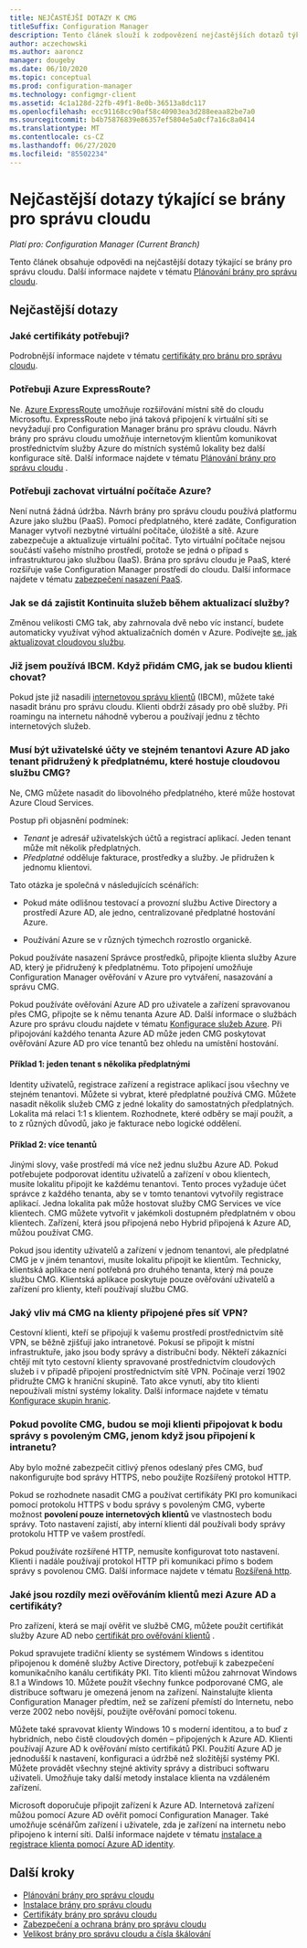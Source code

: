 ```yaml
---
title: NEJČASTĚJŠÍ DOTAZY K CMG
titleSuffix: Configuration Manager
description: Tento článek slouží k zodpovězení nejčastějších dotazů týkajících se brány pro správu cloudu.
author: aczechowski
ms.author: aaroncz
manager: dougeby
ms.date: 06/10/2020
ms.topic: conceptual
ms.prod: configuration-manager
ms.technology: configmgr-client
ms.assetid: 4c1a128d-22fb-49f1-8e0b-36513a8dc117
ms.openlocfilehash: ecc91168cc90af58c40903ea3d288eeaa82be7a0
ms.sourcegitcommit: b4b75876839e86357ef5804e5a0cf7a16c8a0414
ms.translationtype: MT
ms.contentlocale: cs-CZ
ms.lasthandoff: 06/27/2020
ms.locfileid: "85502234"
---
```

# <a name="frequently-asked-questions-about-the-cloud-management-gateway"></a>Nejčastější dotazy týkající se brány pro správu cloudu

*Platí pro: Configuration Manager (Current Branch)*

Tento článek obsahuje odpovědi na nejčastější dotazy týkající se brány pro správu cloudu. Další informace najdete v tématu [Plánování brány pro správu cloudu](plan-cloud-management-gateway.md).

## <a name="frequently-asked-questions"></a>Nejčastější dotazy

### <a name="what-certificates-do-i-need"></a>Jaké certifikáty potřebuji?

Podrobnější informace najdete v tématu [certifikáty pro bránu pro správu cloudu](certificates-for-cloud-management-gateway.md).

### <a name="do-i-need-azure-expressroute"></a>Potřebuji Azure ExpressRoute?

Ne. [Azure ExpressRoute](/azure/expressroute/expressroute-introduction) umožňuje rozšiřování místní sítě do cloudu Microsoftu. ExpressRoute nebo jiná taková připojení k virtuální síti se nevyžadují pro Configuration Manager bránu pro správu cloudu. Návrh brány pro správu cloudu umožňuje internetovým klientům komunikovat prostřednictvím služby Azure do místních systémů lokality bez další konfigurace sítě. Další informace najdete v tématu [Plánování brány pro správu cloudu](plan-cloud-management-gateway.md) .

<!-- SCCMDocs#1659 -->

### <a name="do-i-need-to-maintain-the-azure-virtual-machines"></a>Potřebuji zachovat virtuální počítače Azure?

Není nutná žádná údržba. Návrh brány pro správu cloudu používá platformu Azure jako službu (PaaS). Pomocí předplatného, které zadáte, Configuration Manager vytvoří nezbytné virtuální počítače, úložiště a sítě. Azure zabezpečuje a aktualizuje virtuální počítač. Tyto virtuální počítače nejsou součástí vašeho místního prostředí, protože se jedná o případ s infrastrukturou jako službou (IaaS). Brána pro správu cloudu je PaaS, které rozšiřuje vaše Configuration Manager prostředí do cloudu. Další informace najdete v tématu [zabezpečení nasazení PaaS](/azure/security/security-paas-deployments).

### <a name="how-can-i-ensure-service-continuity-during-service-updates"></a>Jak se dá zajistit Kontinuita služeb během aktualizací služby?

Změnou velikosti CMG tak, aby zahrnovala dvě nebo víc instancí, budete automaticky využívat výhod aktualizačních domén v Azure. Podívejte [se, jak aktualizovat cloudovou službu](/azure/cloud-services/cloud-services-update-azure-service).

### <a name="im-already-using-ibcm-if-i-add-cmg-how-do-clients-behave"></a>Již jsem používá IBCM. Když přidám CMG, jak se budou klienti chovat?

Pokud jste již nasadili [internetovou správu klientů](../plan-internet-based-client-management.md) (IBCM), můžete také nasadit bránu pro správu cloudu. Klienti obdrží zásady pro obě služby. Při roamingu na internetu náhodně vyberou a používají jednu z těchto internetových služeb.

### <a name="do-the-user-accounts-have-to-be-in-the-same-azure-ad-tenant-as-the-tenant-associated-with-the-subscription-that-hosts-the-cmg-cloud-service"></a><a name="bkmk_tenant"></a>Musí být uživatelské účty ve stejném tenantovi Azure AD jako tenant přidružený k předplatnému, které hostuje cloudovou službu CMG?
<!--SCCMDocs-pr issue #2873-->
Ne, CMG můžete nasadit do libovolného předplatného, které může hostovat Azure Cloud Services.

Postup při objasnění podmínek:

- _Tenant_ je adresář uživatelských účtů a registrací aplikací. Jeden tenant může mít několik předplatných.
- _Předplatné_ odděluje fakturace, prostředky a služby. Je přidružen k jednomu klientovi.

Tato otázka je společná v následujících scénářích:  

- Pokud máte odlišnou testovací a provozní službu Active Directory a prostředí Azure AD, ale jedno, centralizované předplatné hostování Azure.

- Používání Azure se v různých týmechch rozrostlo organickě.

Pokud používáte nasazení Správce prostředků, připojte klienta služby Azure AD, který je přidružený k předplatnému. Toto připojení umožňuje Configuration Manager ověřování v Azure pro vytváření, nasazování a správu CMG.  

Pokud používáte ověřování Azure AD pro uživatele a zařízení spravovanou přes CMG, připojte se k němu tenanta Azure AD. Další informace o službách Azure pro správu cloudu najdete v tématu [Konfigurace služeb Azure](../../../servers/deploy/configure/azure-services-wizard.md). Při připojování každého tenanta Azure AD může jeden CMG poskytovat ověřování Azure AD pro více tenantů bez ohledu na umístění hostování.

#### <a name="example-1-one-tenant-with-multiple-subscriptions"></a>Příklad 1: jeden tenant s několika předplatnými

Identity uživatelů, registrace zařízení a registrace aplikací jsou všechny ve stejném tenantovi. Můžete si vybrat, které předplatné používá CMG. Můžete nasadit několik služeb CMG z jedné lokality do samostatných předplatných. Lokalita má relaci 1:1 s klientem. Rozhodnete, které odběry se mají použít, a to z různých důvodů, jako je fakturace nebo logické oddělení.

#### <a name="example-2-multiple-tenants"></a>Příklad 2: více tenantů

Jinými slovy, vaše prostředí má více než jednu službu Azure AD. Pokud potřebujete podporovat identitu uživatelů a zařízení v obou klientech, musíte lokalitu připojit ke každému tenantovi. Tento proces vyžaduje účet správce z každého tenanta, aby se v tomto tenantovi vytvořily registrace aplikací. Jedna lokalita pak může hostovat služby CMG Services ve více klientech. CMG můžete vytvořit v jakémkoli dostupném předplatném v obou klientech. Zařízení, která jsou připojená nebo Hybrid připojená k Azure AD, můžou používat CMG.

Pokud jsou identity uživatelů a zařízení v jednom tenantovi, ale předplatné CMG je v jiném tenantovi, musíte lokalitu připojit ke klientům. Technicky, klientská aplikace není potřebná pro druhého tenanta, který má pouze službu CMG. Klientská aplikace poskytuje pouze ověřování uživatelů a zařízení pro klienty, kteří používají službu CMG.<!-- SCCMDocs#1902 -->

### <a name="how-does-cmg-affect-my-clients-connected-via-vpn"></a>Jaký vliv má CMG na klienty připojené přes síť VPN?

Cestovní klienti, kteří se připojují k vašemu prostředí prostřednictvím sítě VPN, se běžně zjišťují jako intranetové. Pokusí se připojit k místní infrastruktuře, jako jsou body správy a distribuční body. Někteří zákazníci chtějí mít tyto cestovní klienty spravované prostřednictvím cloudových služeb i v případě připojení prostřednictvím sítě VPN. Počínaje verzí 1902 přidružte CMG k hraniční skupině. Tato akce vynutí, aby tito klienti nepoužívali místní systémy lokality. Další informace najdete v tématu [Konfigurace skupin hranic](setup-cloud-management-gateway.md#configure-boundary-groups).

### <a name="if-i-enable-a-cmg-will-my-clients-only-connect-to-the-cmg-enabled-management-point-when-theyre-connected-to-the-intranet"></a>Pokud povolíte CMG, budou se moji klienti připojovat k bodu správy s povoleným CMG, jenom když jsou připojení k intranetu?

Aby bylo možné zabezpečit citlivý přenos odeslaný přes CMG, buď nakonfigurujte bod správy HTTPS, nebo použijte Rozšířený protokol HTTP.

Pokud se rozhodnete nasadit CMG a používat certifikáty PKI pro komunikaci pomocí protokolu HTTPS v bodu správy s povoleným CMG, vyberte možnost **povolení pouze internetových klientů** ve vlastnostech bodu správy. Toto nastavení zajistí, aby interní klienti dál používali body správy protokolu HTTP ve vašem prostředí.

Pokud používáte rozšířené HTTP, nemusíte konfigurovat toto nastavení. Klienti i nadále používají protokol HTTP při komunikaci přímo s bodem správy s povolenou CMG. Další informace najdete v tématu [Rozšířená http](../../../plan-design/hierarchy/enhanced-http.md).

### <a name="what-are-the-differences-with-client-authentication-between-azure-ad-and-certificates"></a>Jaké jsou rozdíly mezi ověřováním klientů mezi Azure AD a certifikáty?
<!-- MEMDocs#277 -->
Pro zařízení, která se mají ověřit ve službě CMG, můžete použít certifikát služby Azure AD nebo [certifikát pro ověřování klientů](certificates-for-cloud-management-gateway.md#bkmk_clientauth) .

Pokud spravujete tradiční klienty se systémem Windows s identitou připojenou k doméně služby Active Directory, potřebují k zabezpečení komunikačního kanálu certifikáty PKI. Tito klienti můžou zahrnovat Windows 8.1 a Windows 10. Můžete použít všechny funkce podporované CMG, ale distribuce softwaru je omezená jenom na zařízení. Nainstalujte klienta Configuration Manager předtím, než se zařízení přemístí do Internetu, nebo verze 2002 nebo novější, použijte ověřování pomocí tokenu.

Můžete také spravovat klienty Windows 10 s moderní identitou, a to buď z hybridních, nebo čistě cloudových domén – připojených k Azure AD. Klienti používají Azure AD k ověřování místo certifikátů PKI. Použití Azure AD je jednodušší k nastavení, konfiguraci a údržbě než složitější systémy PKI. Můžete provádět všechny stejné aktivity správy a distribuci softwaru uživateli. Umožňuje taky další metody instalace klienta na vzdáleném zařízení.

Microsoft doporučuje připojit zařízení k Azure AD. Internetová zařízení můžou pomocí Azure AD ověřit pomocí Configuration Manager. Také umožňuje scénářům zařízení i uživatele, zda je zařízení na internetu nebo připojeno k interní síti. Další informace najdete v tématu [instalace a registrace klienta pomocí Azure AD identity](../../deploy/deploy-clients-cmg-azure.md#install-and-register-the-client-using-azure-ad-identity).

## <a name="next-steps"></a>Další kroky

- [Plánování brány pro správu cloudu](plan-cloud-management-gateway.md)
- [Instalace brány pro správu cloudu](setup-cloud-management-gateway.md)
- [Certifikáty brány pro správu cloudu](certificates-for-cloud-management-gateway.md)
- [Zabezpečení a ochrana brány pro správu cloudu](security-and-privacy-for-cloud-management-gateway.md)
- [Velikost brány pro správu cloudu a čísla škálování](../../../plan-design/configs/size-and-scale-numbers.md#bkmk_cmg)
